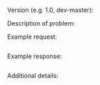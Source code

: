 Version (e.g. 1.0, dev-master):

Description of problem:


Example request:

```php

```

Example response:

```

```

Additional details:
